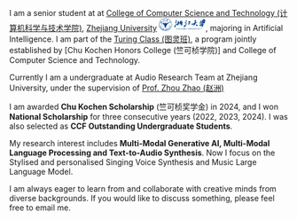 I am a senior student at at [College of Computer Science and Technology (计算机科学与技术学院)](http://www.en.cs.zju.edu.cn/), [Zhejiang University](https://www.zju.edu.cn/english/) <img src='../../images/zju.png' style='width: 6em;'>, majoring in Artificial Intelligence. I am part of the [Turing Class (图灵班)](http://www.en.cs.zju.edu.cn/turing_honors_class/list.htm), a program jointly established by [Chu Kochen Honors College (竺可桢学院)] and College of Computer Science and Technology.

Currently I am a undergraduate at Audio Research Team at Zhejiang University, under the supervision of [Prof. Zhou Zhao (赵洲)](https://person.zju.edu.cn/zhaozhou)

I am awarded **Chu Kochen Scholarship** (竺可桢奖学金) in 2024, and I won **National Scholarship** for three consecutive years (2022, 2023, 2024). I was also selected as **CCF Outstanding Undergraduate Students**.

My research interest includes **Multi-Modal Generative AI, Multi-Modal Language Processing and Text-to-Audio Synthesis**. Now I focus on the Stylised and personalised Singing Voice Synthesis and Music Large Language Model.

I am always eager to learn from and collaborate with creative minds from diverse backgrounds. If you would like to discuss something, please feel free to email me.